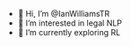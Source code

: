- 👋 Hi, I’m @IanWilliamsTR
- 👀 I’m interested in legal NLP
- 🌱 I’m currently exploring RL


<!---
IanWilliamsTR/IanWilliamsTR is a ✨ special ✨ repository because its `README.md` (this file) appears on your GitHub profile.
You can click the Preview link to take a look at your changes.
--->
